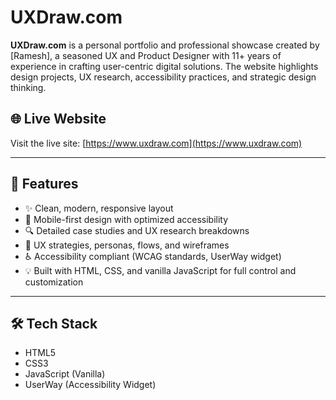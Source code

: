 # UXDraw.com

**UXDraw.com** is a personal portfolio and professional showcase created by [Ramesh],
a seasoned UX and Product Designer with 11+ years of experience in crafting user-centric digital solutions.
The website highlights design projects, UX research, accessibility practices, and strategic design thinking.

## 🌐 Live Website

Visit the live site: [https://www.uxdraw.com](https://www.uxdraw.com)

---

## 🧩 Features

- ✨ Clean, modern, responsive layout
- 📱 Mobile-first design with optimized accessibility
- 🔍 Detailed case studies and UX research breakdowns
- 🧠 UX strategies, personas, flows, and wireframes
- ♿️ Accessibility compliant (WCAG standards, UserWay widget)
- 💡 Built with HTML, CSS, and vanilla JavaScript for full control and customization

---

## 🛠 Tech Stack

- HTML5
- CSS3
- JavaScript (Vanilla)
- UserWay (Accessibility Widget)

